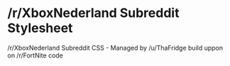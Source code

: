 # /r/XboxNederland Subreddit Stylesheet
/r/XboxNederland Subreddit CSS - Managed by /u/ThaFridge build uppon on /r/FortNite code

